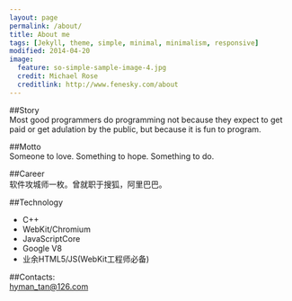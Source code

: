 ```yaml
---
layout: page
permalink: /about/
title: About me
tags: [Jekyll, theme, simple, minimal, minimalism, responsive]
modified: 2014-04-20
image:
  feature: so-simple-sample-image-4.jpg
  credit: Michael Rose
  creditlink: http://www.fenesky.com/about
---
```


##Story    
Most good programmers do programming not because they expect to get paid or get adulation by the public, but because it is fun to program.

##Motto   
Someone to love. Something to hope. Something to do.   

##Career    
软件攻城师一枚。曾就职于搜狐，阿里巴巴。   

##Technology
* C++
* WebKit/Chromium
* JavaScriptCore
* Google V8
* 业余HTML5/JS(WebKit工程师必备)

##Contacts:   
[hyman_tan@126.com](mailto:hyman_tan@126.com)